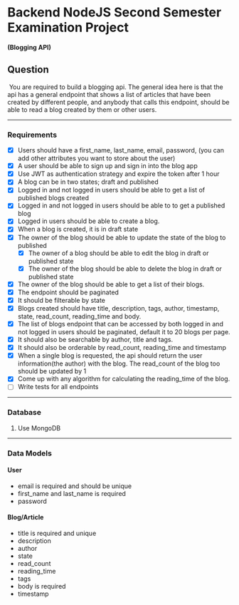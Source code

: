 # Backend NodeJS Second Semester Examination Project
**(Blogging API)**

## Question
​
You are required to build a blogging api. The general idea here is that the api has a general endpoint that shows a list of articles that have been created by different people, and anybody that calls this endpoint, should be able to read a blog created by them or other users.
___
### Requirements​
- [x] Users should have a first_name, last_name, email, password, (you can add other attributes you want to store about the user)
- [x] A user should be able to sign up and sign in into the blog app
- [x] Use JWT as authentication strategy and expire the token after 1 hour
- [x] A blog can be in two states; draft and published
- [x] Logged in and not logged in users should be able to get a list of published blogs created
- [x] Logged in and not logged in users should be able to to get a published blog
- [x] Logged in users should be able to create a blog.
- [x] When a blog is created, it is in draft state
- [x] The owner of the blog should be able to update the state of the blog to published
    - [x] The owner of a blog should be able to edit the blog in draft or published state
    - [x] The owner of the blog should be able to delete the blog in draft or published state
- [x] The owner of the blog should be able to get a list of their blogs. 
- [x] The endpoint should be paginated
- [X] It should be filterable by state
- [x] Blogs created should have title, description, tags, author, timestamp, state, read_count, reading_time and body.
- [x] The list of blogs endpoint that can be accessed by both logged in and not logged in users should be paginated, default it to 20 blogs per page. 
- [X] It should also be searchable by author, title and tags.
- [x] It should also be orderable by read_count, reading_time and timestamp
- [x] When a single blog is requested, the api should return the user information(the author) with the blog. The read_count of the blog too should be updated by 1
- [x] Come up with any algorithm for calculating the reading_time of the blog.
- [ ] Write tests for all endpoints
___
### Database
1. Use MongoDB
___
### Data Models

#### User ​
- email is required and should be unique
- first_name and last_name is required
- password
​
#### Blog/Article
- title is required and unique
- description
- author
- state
- read_count
- reading_time
- tags
- body is required
- timestamp
